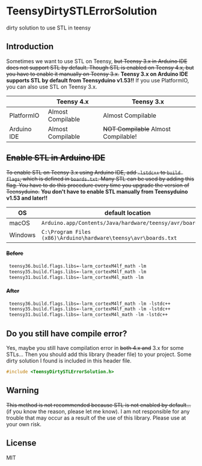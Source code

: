# TeensyDirtySTLErrorSolution

dirty solution to use STL in teensy

## Introduction

Sometimes we want to use STL on Teensy, ~~but Teensy 3.x in Arduino IDE does not support STL by default. Though STL is enabled on Teensy 4.x, but you have to enable it manually on Teensy 3.x.~~  **Teensy 3.x on Arduino IDE supports STL by default from Teensyduino v1.53!!** If you use PlatformIO, you can also use STL on Teensy 3.x.

|             | Teensy 4.x        | Teensy 3.x                            |
| ----------- | ----------------- | ------------------------------------- |
| PlatformIO  | Almost Compilable | Almost Compilable                     |
| Arduino IDE | Almost Compilable | ~~NOT Compilable~~ Almost Compilable! |


## ~~Enable STL in Arduino IDE~~

~~To enable STL on Teensy 3.x using Arduino IDE, add `-lstdc++` to `build flags`, which is defined in `boards.txt`. Many STL can be used by adding this flag. You have to do this procedure every time you upgrade the version of Teensyduino.~~ **You don't have to enable STL manually from Teensyduino v1.53 and later!!**

| OS      | default location                                                |
| ------- | --------------------------------------------------------------- |
| macOS   | `Arduino.app/Contents/Java/hardware/teensy/avr/boards.txt`      |
| Windows | `C:\Program Files (x86)\Arduino\hardware\teensy\avr\boards.txt` |


#### ~~Before~~

``` boards.txt
 teensy36.build.flags.libs=-larm_cortexM4lf_math -lm
 teensy35.build.flags.libs=-larm_cortexM4lf_math -lm
 teensy31.build.flags.libs=-larm_cortexM4l_math -lm
```

#### ~~After~~

``` boards.txt
 teensy36.build.flags.libs=-larm_cortexM4lf_math -lm -lstdc++
 teensy35.build.flags.libs=-larm_cortexM4lf_math -lm -lstdc++
 teensy31.build.flags.libs=-larm_cortexM4l_math -lm -lstdc++
```

## Do you still have compile error?

Yes, maybe you still have compilation error in ~~both 4.x and~~ 3.x for some STLs... Then you should add this library (header file) to your project. Some dirty solution I found is included in this header file.

``` C++
#include <TeensyDirtySTLErrorSolution.h>
```

## Warning

~~This method is not recommended because STL is not enabled by default...~~ (if you know the reason, please let me know). I am not responsible for any trouble that may occur as a result of the use of this library. Please use at your own risk.  


## License

MIT

